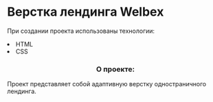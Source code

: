 # Верстка лендинга Welbex

При создании проекта использованы технологии:
<li>HTML</li>
<li>CSS</li>
<h3 align=center>О проекте:</h3>
Проект представляет собой адаптивную верстку одностраничного лендинга.
